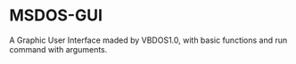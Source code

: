 # MSDOS-GUI
A Graphic User Interface maded by VBDOS1.0, with basic functions and run command with arguments.
